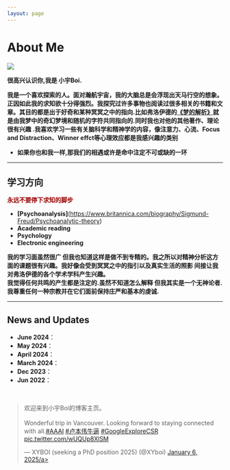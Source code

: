 ```yaml
---
layout: page
---
```


# About Me

<img src="https://MinecraftHIM.github.io/shanghai.jpg" class="floatpic">

**很高兴认识你,我是 小宇Boi.<br>**

**我是一个喜欢探索的人。面对瀚航宇宙，我的大脑总是会浮现出天马行空的想象。正因如此我的求知欲十分得强烈。我探究过许多事物也阅读过很多相关的书籍和文章。其目的都是出于好奇和某种冥冥之中的指向.比如弗洛伊德的[《梦的解析》](https://baike.baidu.com/item/梦的解析/2003222)就是由我梦中的奇幻梦境和随机的字符共同指向的.同时我也对他的其他著作、理论很有兴趣 .我喜欢学习一些有关脑科学和精神学的内容，像注意力、心流、Focus and Distraction、Winner effct等心理效应都是我感兴趣的类别<br>**

- **如果你也和我一样,那我们的相遇或许是命中注定不可或缺的一环** 

---

## 学习方向

**<font color="#990000">永远不要停下求知的脚步</font>**

- **[Psychoanalysis]**(https://www.britannica.com/biography/Sigmund-Freud/Psychoanalytic-theory)
- **Academic reading**
- **Psychology**
- **Electronic engineering**

**我的学习面虽然很广 但我也知道这样是做不到专精的。我之所以对精神分析这方面的课题很有兴趣。我好像会受到冥冥之中的指引以及真实生活的照影 间接让我对弗洛伊德的各个学术学科产生兴趣。<br>
我觉得任何共鸣的产生都是注定的.虽然不知道怎么解释 但我其实是一个无神论者.我尊重任何一种宗教并在它们面前保持庄严和基本的虔诚.**

---

## News and Updates

- **June 2024**：
- **May 2024**：
- **April 2024**：
- **March 2024**：
- **Dec 2023**：
- **Jun 2022**：

<br>

<blockquote class="twitter-tweet"><p lang="en" dir="ltr">欢迎来到小宇Boi的博客主页。
<br><br>Wonderful trip in Vancouver. Looking forward to staying connected with all.<a href="https://twitter.com/hashtag/AAAI24?src=hash&amp;ref_src=twsrc%5Etfw">#AAAI</a> <a href="https://twitter.com/hashtag/Vancouver?src=hash&amp;ref_src=twsrc%5Etfw">#卢本伟牛逼</a> <a href="https://twitter.com/hashtag/GoogleExploreCSR?src=hash&amp;ref_src=twsrc%5Etfw">#GoogleExploreCSR</a> <a href="https://t.co/wUQUp8XlSM">pic.twitter.com/wUQUp8XlSM</a></p>&mdash; XYBOI (seeking a PhD position 2025) (@XYboi) <a href="">January 6, 2025/a></blockquote> <script async src="https://platform.twitter.com/widgets.js" charset="utf-8"></script>
